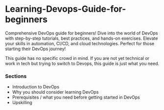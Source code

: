 # Learning-Devops-Guide-for-beginners

Comprehensive DevOps guide for beginners! Dive into the world of DevOps with step-by-step tutorials, best practices, and hands-on exercises. Elevate your skills in automation, CI/CD, and cloud technologies. Perfect for those starting their DevOps journey! 

This guide has no specific crowd in mind. If you are not yet technical or work in tech but trying to switch to Devops, this guide is just what you need. 

### Sections
- Introduction to DevOps
- Why you should consider learning DevOps
- Prerequisites / what you need before getting started in DevOps
- Upskilling
